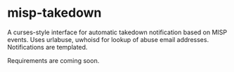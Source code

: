 # misp-takedown

A curses-style interface for automatic takedown notification based on MISP events. 
Uses urlabuse, uwhoisd for lookup of abuse email addresses.
Notifications are templated.

Requirements are coming soon.
